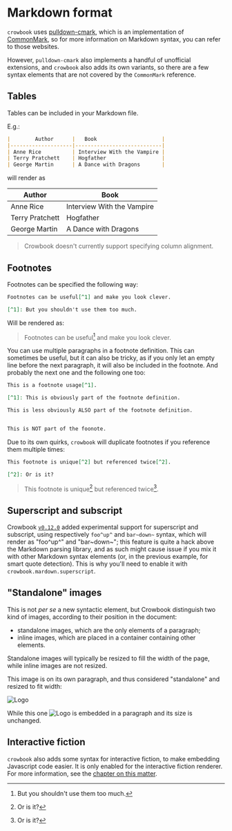 # Markdown format

`crowbook` uses
[pulldown-cmark](https://github.com/google/pulldown-cmark),
which is an implementation of
[CommonMark](http://commonmark.org/),
so for more information on Markdown syntax, you can refer to those websites.

However, `pulldown-cmark` also implements a handful of unofficial extensions, and `crowbook` also adds its own variants, so there are a few syntax elements that are not covered by the `CommonMark` reference.

## Tables

Tables can be included in your Markdown file.

E.g.:

```markdown
|        Author      |   Book                     |
|--------------------|----------------------------|
| Anne Rice          | Interview With the Vampire |
| Terry Pratchett    | Hogfather                  |
| George Martin      | A Dance with Dragons       |
```

will render as

|        Author      |   Book                     |
|--------------------|----------------------------|
| Anne Rice          | Interview With the Vampire |
| Terry Pratchett    | Hogfather                  |
| George Martin      | A Dance with Dragons       |

> Crowbook doesn't currently support specifying column alignment.

## Footnotes

Footnotes can be specified the following way:

```markdown
Footnotes can be useful[^1] and make you look clever.

[^1]: But you shouldn't use them too much.
```

Will be rendered as:

> Footnotes can be useful[^1] and make you look clever.
>
> [^1]: But you shouldn't use them too much.

You can use multiple paragraphs in a footnote definition.
This can sometimes be useful, but it can also be tricky, as if you only let an empty line before the next paragraph, it will also be included in the footnote.
And probably the next one and the following one too:

```markdown
This is a footnote usage[^1].

[^1]: This is obviously part of the footnote definition.

This is less obviously ALSO part of the footnote definition.


This is NOT part of the foonote.
```

Due to its own quirks, `crowbook` will duplicate footnotes if you reference them multiple times:

```markdown
This footnote is unique[^2] but referenced twice[^2].

[^2]: Or is it?
```

> This footnote is unique[^2] but referenced twice[^2].
>
> [^2]: Or is it?


## Superscript and subscript

Crowbook
[`v0.12.0`](https://github.com/lise-henry/crowbook/tree/v0.12.0)
added experimental support for superscript and subscript, using respectively `foo^up^` and `bar~down~` syntax, which will render as "foo^up^" and "bar~down~";
this feature is quite a hack above the Markdown parsing library, and as such might cause issue if you mix it with other Markdown syntax elements (or, in the previous example, for smart quote detection).
This is why you'll need to enable it with `crowbook.mardown.superscript`.

## "Standalone" images

This is not *per se* a new syntactic element, but Crowbook distinguish two kind of images, according to their position in the document:

* standalone images, which are the only elements of a paragraph;
* inline images, which are placed in a container containing other
  elements.

Standalone images will typically be resized to fill the width of the page, while inline images are not resized.

This image is on its own paragraph, and thus considered "standalone" and resized to fit width:

![Logo](../img/crowbook-small.png)

While this one ![Logo](../img/crowbook-small.png) is embedded in a paragraph and its size is unchanged.

## Interactive fiction

`crowbook` also adds some syntax for interactive fiction, to make embedding Javascript code easier.
It is only enabled for the interactive fiction renderer.
For more information, see the [chapter on this matter](06_interactive_fiction.md).
